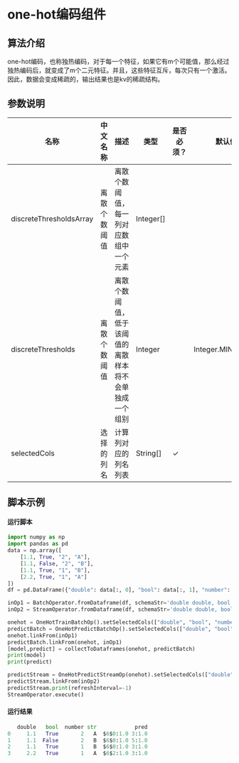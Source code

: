 # one-hot编码组件

## 算法介绍

one-hot编码，也称独热编码，对于每一个特征，如果它有m个可能值，那么经过 独热编码后，就变成了m个二元特征。并且，这些特征互斥，每次只有一个激活。 因此，数据会变成稀疏的，输出结果也是kv的稀疏结构。

## 参数说明

<!-- This is the start of auto-generated parameter info -->
<!-- DO NOT EDIT THIS PART!!! -->
| 名称 | 中文名称 | 描述 | 类型 | 是否必须？ | 默认值 |
| --- | --- | --- | --- | --- | --- |
| discreteThresholdsArray | 离散个数阈值 | 离散个数阈值，每一列对应数组中一个元素 | Integer[] |  | |
| discreteThresholds | 离散个数阈值 | 离散个数阈值，低于该阈值的离散样本将不会单独成一个组别 | Integer |  | Integer.MIN_VALUE |
| selectedCols | 选择的列名 | 计算列对应的列名列表 | String[] | ✓ |  |

<!-- This is the end of auto-generated parameter info -->


## 脚本示例
#### 运行脚本
```python
import numpy as np
import pandas as pd
data = np.array([
    [1.1, True, "2", "A"],
    [1.1, False, "2", "B"],
    [1.1, True, "1", "B"],
    [2.2, True, "1", "A"]
])
df = pd.DataFrame({"double": data[:, 0], "bool": data[:, 1], "number": data[:, 2], "str": data[:, 3]})

inOp1 = BatchOperator.fromDataframe(df, schemaStr='double double, bool boolean, number int, str string')
inOp2 = StreamOperator.fromDataframe(df, schemaStr='double double, bool boolean, number int, str string')

onehot = OneHotTrainBatchOp().setSelectedCols(["double", "bool", "number", "str"]).setDiscreteThresholds(2)
predictBatch = OneHotPredictBatchOp().setSelectedCols(["double", "bool"]).setEncode("ASSEMBLED_VECTOR").setOutputCols(["pred"]).setDropLast(False)
onehot.linkFrom(inOp1)
predictBatch.linkFrom(onehot, inOp1)
[model,predict] = collectToDataframes(onehot, predictBatch)
print(model)
print(predict)

predictStream = OneHotPredictStreamOp(onehot).setSelectedCols(["double", "bool"]).setEncode("ASSEMBLED_VECTOR").setOutputCols(["vec"])
predictStream.linkFrom(inOp2)
predictStream.print(refreshInterval=-1)
StreamOperator.execute()
```
#### 运行结果

```python
   double   bool  number str            pred
0     1.1   True       2   A  $6$0:1.0 3:1.0
1     1.1  False       2   B  $6$0:1.0 5:1.0
2     1.1   True       1   B  $6$0:1.0 3:1.0
3     2.2   True       1   A  $6$2:1.0 3:1.0

```





